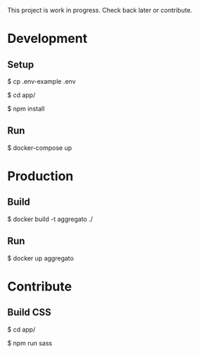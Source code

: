 This project is work in progress. Check back later or contribute.

# Development

## Setup
$ cp .env-example .env

$ cd app/

$ npm install

## Run
$ docker-compose up

# Production

## Build
$ docker build -t aggregato ./

## Run
$ docker up aggregato

# Contribute

## Build CSS
$ cd app/

$ npm run sass
